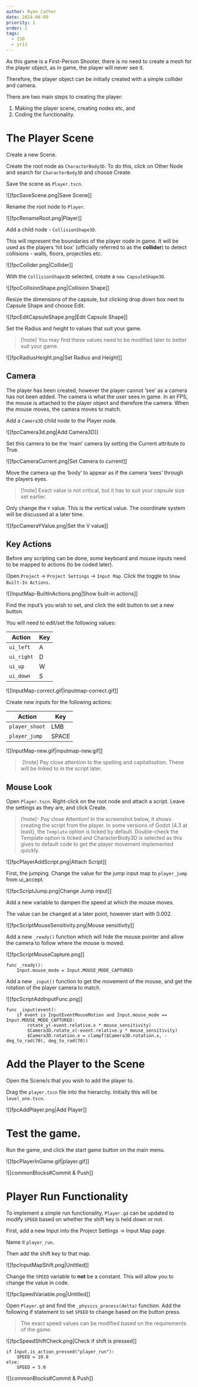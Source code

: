 ```yaml
---
author: Ryan Cather
date: 2024-06-09
priority: 1
order: 2
tags:
  - ISD
  - yr11
---
```


As this game is a First-Person Shooter, there is no need to create a mesh for the player object, as in game, the player will never see it.

Therefore, the player object can be initially created with a simple collider and camera.

There are two main steps to creating the player:

1. Making the player scene, creating nodes etc, and 
2. Coding the functionality.

# The Player Scene

Create a new Scene. 

Create the root node as `CharacterBody3D`. To do this, click on Other Node and search for `CharacterBody3D` and choose Create.

Save the scene as `Player.tscn`.

![[fpcSaveScene.png|Save Scene]]

Rename the root node to `Player`.

![[fpcRenameRoot.png|Player]]

Add a child node - `CollisionShape3D`.

This will represent the boundaries of the player node in game. It will be used as the players ‘hit box’ (officially referred to as the **collider**) to detect collisions - walls, floors, projectiles etc.

![[fpcCollider.png|Collider]]

With the `CollisionShape3D` selected, create a `new CapsuleShape3D`.

![[fpcCollisionShape.png|Collision Shape]]

Resize the dimensions of the capsule, but clicking drop down box next to Capsule Shape and choose Edit.

![[fpcEditCapsuleShape.png|Edit Capsule Shape]]

Set the Radius and height to values that suit your game.

> [!note] You may find these values need to be modified later to better suit your game.


![[fpcRadiusHeight.png|Set Radius and Height]]

## Camera

The player has been created, however the player cannot ‘see’ as a camera has not been added. The camera is what the user sees in game. In an FPS, the mouse is attached to the player object and therefore the camera. When the mouse moves, the camera moves to match.

Add a `Camera3D` child node to the Player node.

![[fpcCamera3d.png|Add Camera3D]]

Set this camera to be the ‘main’ camera by setting the Current attribute to True.

![[fpcCameraCurrent.png|Set Camera to current]]

Move the camera up the ‘body’ to appear as if the camera ‘sees’ through the players eyes.

> [!note] Exact value is not critical, but it has to suit your capsule size set earlier.


Only change the `Y` value. This is the vertical value. The coordinate system will be discussed at a later time.

![[fpcCameraYValue.png|Set the V value]]

## Key Actions

Before any scripting can be done, some keyboard and mouse inputs need to be mapped to actions (to be coded later).

Open `Project` → `Project Settings` → `Input Map`. Click the toggle to `Show Built-In Actions`.

![[InputMap-BuiltInActions.png|Show built-in actions]]

Find the input’s you wish to set, and click the edit button to set a new button.

You will need to edit/set the following values:

| Action     | Key |
|------------|-----|
| `ui_left`  | A   |
| `ui_right` | D   |
| `ui_up`    | W   |
| `ui_down`  | S   |


![[InputMap-correct.gif|inputmap-correct.gif]]

Create new inputs for the following actions:

| Action         | Key   |
|----------------|-------|
| `player_shoot` | LMB   |
| `player_jump`  | SPACE |


![[InputMap-new.gif|inputmap-new.gif]]


>️ [!note] Pay close attention to the spelling and capitalisation. These will be linked to in the script later.


## Mouse Look

Open `Player.tscn`. Right-click on the root node and attach a script. Leave the settings as they are, and click Create.

> [!note]- Pay close Attention!
> In the screenshot below, it shows creating the script from the player. In some versions of Godot (4.3 at least), the `Template` option is ticked by default. 
> Double-check the Template option is ticked and CharacterBody3D is selected as this gives to default code to get the player movement implemented quickly.

![[fpcPlayerAddScript.png|Attach Script]]

First, the jumping. Change the value for the jump input map to `player_jump` from ui_accept.

![[fpcScriptJump.png|Change Jump input]]

Add a new variable to dampen the speed at which the mouse moves.

The value can be changed at a later point, however start with 0.002.

![[fpcScriptMouseSensitivity.png|Mouse sensitivity]]

Add a new `_ready()` function which will hide the mouse pointer and allow the camera to follow where the mouse is moved.

![[fpcScriptMouseCapture.png]]
```gdscript
func _ready():
    Input.mouse_mode = Input.MOUSE_MODE_CAPTURED
```



Add a new `_input()` function to get the movement of the mouse, and get the rotation of the player camera to match.

![[fpcScriptAddInputFunc.png]]

```gdscript
func _input(event):
    if event is InputEventMouseMotion and Input.mouse_mode == Input.MOUSE_MODE_CAPTURED:
        rotate_y(-event.relative.x * mouse_sensitivity)
        $Camera3D.rotate_x(-event.relative.y * mouse_sensitivity)
        $Camera3D.rotation.x = clampf($Camera3D.rotation.x, -deg_to_rad(70), deg_to_rad(70))
```


# Add the Player to the Scene

Open the Scene/s that you wish to add the player to.

Drag the `player.tscn` file into the hierarchy. Initially this will be `level_one.tscn`.

![[fpcAddPlayer.png|Add Player]]

# Test the game.

Run the game, and click the start game button on the main menu.

![[fpcPlayerInGame.gif|player.gif]]

![[commonBlocks#Commit & Push]]

# Player Run Functionality

To implement a simple run functionality, `Player.gd` can be updated to modify `SPEED` based on whether the shift key is held down or not.

First, add a new Input into the Project Settings → Input Map page.

Name it `player_run`.

Then add the shift key to that map.

![[fpcInputMapShift.png|Untitled]]

Change the `SPEED` variable to **not** be a constant. This will allow you to change the value in code.

![[fpcSpeedVariable.png|Untitled]]

Open `Player.gd` and find the `_physics_process(delta)` function. Add the following if statement to set `SPEED` to change based on the button press.

> The exact speed values can be modified based on the requirements of the game.

![[fpcSpeedShiftCheck.png|Check if shift is pressed]]

```gdscript
if Input.is_action_pressed("player_run"):
	SPEED = 10.0
else:
	SPEED = 5.0
```


![[commonBlocks#Commit & Push]]